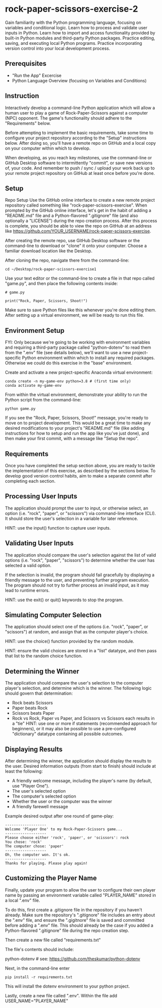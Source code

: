 # rock-paper-scissors-exercise-2

Gain familiarity with the Python programming language, focusing on variables and conditional logic.
Learn how to process and validate user inputs in Python.
Learn how to import and access functionality provided by built-in Python modules and third-party Python packages.
Practice editing, saving, and executing local Python programs.
Practice incorporating version control into your local development process.

## Prerequisites

  + "Run the App" Excercise
  + Python Language Overview (focusing on Variables and Conditions)

## Instruction

Interactively develop a command-line Python application which will allow a human user to play a game of Rock-Paper-Scissors against a computer (NPC) opponent. The game's functionality should adhere to the "Requirements" below.

Before attempting to implement the basic requirements, take some time to configure your project repository according to the "Setup" instructions below. After doing so, you'll have a remote repo on GitHub and a local copy on your computer within which to develop.

When developing, as you reach key milestones, use the command-line or GitHub Desktop software to intermittently "commit", or save new versions of, your code. And remember to push / sync / upload your work back up to your remote project repository on GitHub at least once before you're done.

## Setup
Repo Setup
Use the GitHub online interface to create a new remote project repository called something like "rock-paper-scissors-exercise". When prompted by the GitHub online interface, let's get in the habit of adding a "README.md" file and a Python-flavored ".gitignore" file (and also optionally a "LICENSE") during the repo creation process. After this process is complete, you should be able to view the repo on GitHub at an address like https://github.com/YOUR_USERNAME/rock-paper-scissors-exercise.

After creating the remote repo, use GitHub Desktop software or the command-line to download or "clone" it onto your computer. Choose a familiar download location like the Desktop.

After cloning the repo, navigate there from the command-line:

```
cd ~/Desktop/rock-paper-scissors-exercise1
```
Use your text editor or the command-line to create a file in that repo called "game.py", and then place the following contents inside:

```
# game.py

print("Rock, Paper, Scissors, Shoot!")
```
Make sure to save Python files like this whenever you're done editing them. After setting up a virtual environment, we will be ready to run this file.


## Environment Setup
FYI: Only because we're going to be working with environment variables and requiring a third-party package called "python-dotenv" to read them from the ".env" file (see details below), we'll want to use a new project-specific Python environment within which to install any required packages. Otherwise we could do this exercise in the "base" environment.

Create and activate a new project-specific Anaconda virtual environment:

```
conda create -n my-game-env python=3.8 # (first time only)
conda activate my-game-env
```
From within the virtual environment, demonstrate your ability to run the Python script from the command-line:

```
python game.py
```

If you see the "Rock, Paper, Scissors, Shoot!" message, you're ready to move on to project development. This would be a great time to make any desired modifications to your project's "README.md" file (like adding instructions for how to setup and run the app like you've just done), and then make your first commit, with a message like "Setup the repo".

## Requirements
Once you have completed the setup section above, you are ready to tackle the implementation of this exercise, as described by the sections below. To develop good version control habits, aim to make a separate commit after completing each section.

## Processing User Inputs
The application should prompt the user to input, or otherwise select, an option (i.e. "rock", "paper", or "scissors") via command-line interface (CLI). It should store the user's selection in a variable for later reference.

HINT: use the input() function to capture user inputs.

## Validating User Inputs
The application should compare the user's selection against the list of valid options (i.e. "rock", "paper", "scissors") to determine whether the user has selected a valid option.

If the selection is invalid, the program should fail gracefully by displaying a friendly message to the user, and preventing further program execution. The program should not try to further process an invalid input, as it may lead to runtime errors.

HINT: use the exit() or quit() keywords to stop the program.

## Simulating Computer Selection
The application should select one of the options (i.e. "rock", "paper", or "scissors") at random, and assign that as the computer player's choice.

HINT: use the choice() function provided by the random module.

HINT: ensure the valid choices are stored in a "list" datatype, and then pass that list to the random choice function.

## Determining the Winner
The application should compare the user's selection to the computer player's selection, and determine which is the winner. The following logic should govern that determination:

+ Rock beats Scissors
+ Paper beats Rock
+ Scissors beats Paper
+ Rock vs Rock, Paper vs Paper, and Scissors vs Scissors each results in a "tie"
    HINT: use one or more if statements (recommended approach for beginners), or it may also be possible to use a pre-configured "dictionary" datatype containing all possible outcomes.

## Displaying Results
After determining the winner, the application should display the results to the user. Desired information outputs (from start to finish) should include at least the following:

+ A friendly welcome message, including the player's name (by default, use "Player One").
+ The user's selected option
+ The computer's selected option
+ Whether the user or the computer was the winner
+ A friendly farewell message

Example desired output after one round of game-play:
```
-------------------
Welcome 'Player One' to my Rock-Paper-Scissors game...
-------------------
Please choose either 'rock', 'paper', or 'scissors': rock
You chose: 'rock'
The computer chose: 'paper'
-------------------
Oh, the computer won. It's ok.
-------------------
Thanks for playing. Please play again!
```

## Customizing the Player Name
Finally, update your program to allow the user to configure their own player name by passing an environment variable called "PLAYER_NAME" stored in a local ".env" file.

To do this, first create a .gitignore file in the repository if you haven't already. Make sure the repository's ".gitignore" file includes an entry about the ".env" file, and ensure the ".gigitnore" file is saved and committed before adding a ".env" file. This should already be the case if you added a Python-flavored ".gitignore" file during the repo creation step.

Then create a new file called "requirements.txt" 

The file's contents should include: 

python-dotenv # see: https://github.com/theskumar/python-dotenv

Next, in the command-line enter

```
pip install -r requirements.txt
```
This will install the dotenv environment to your python project.

Lastly, create a new file called ".env". Within the file add USER_NAME="PLAYER_NAME"

